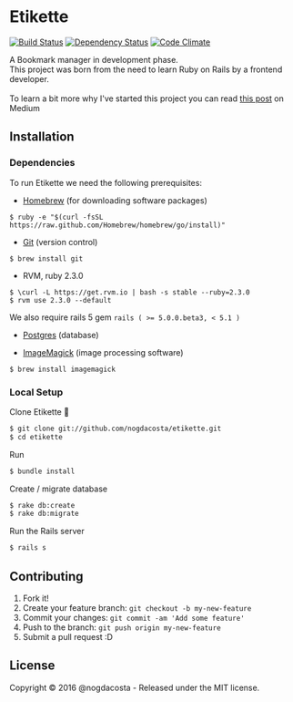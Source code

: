 # Etikette
[![Build Status](https://travis-ci.org/nogdacosta/etikette.svg?branch=master)](https://travis-ci.org/nogdacosta/etikette) [![Dependency Status](https://gemnasium.com/badges/github.com/nogdacosta/etikette.svg)](https://gemnasium.com/github.com/nogdacosta/etikette) [![Code Climate](https://codeclimate.com/github/nogdacosta/etikette/badges/gpa.svg)](https://codeclimate.com/github/nogdacosta/etikette)

A Bookmark manager in development phase.<br>
This project was born from the need to learn Ruby on Rails by a frontend developer.<br>
<br>
To learn a bit more why I've started this project you can read [this post](https://medium.com/@nogdacosta/a063d4cd04a8) on Medium

## Installation

### Dependencies
To run Etikette we need the following prerequisites:

* [Homebrew](http://brew.sh/) (for downloading software packages)

```
$ ruby -e "$(curl -fsSL https://raw.github.com/Homebrew/homebrew/go/install)"
```

* [Git](http://git-scm.com/) (version control)

```
$ brew install git
```

* RVM, ruby 2.3.0

```
$ \curl -L https://get.rvm.io | bash -s stable --ruby=2.3.0
$ rvm use 2.3.0 --default
```

We also require rails 5 gem `rails ( >= 5.0.0.beta3, < 5.1 )`

* [Postgres](https://devcenter.heroku.com/articles/heroku-postgresql#local-setup) (database)

* [ImageMagick](http://www.imagemagick.org/script/index.php) (image processing software)

```
$ brew install imagemagick
```

### Local Setup

Clone Etikette :bookmark:

```bash
$ git clone git://github.com/nogdacosta/etikette.git
$ cd etikette
```
Run
```bash
$ bundle install
```

Create / migrate database
```bash
$ rake db:create
$ rake db:migrate
```

Run the Rails server
```bash
$ rails s
```

## Contributing

1. Fork it!
2. Create your feature branch: `git checkout -b my-new-feature`
3. Commit your changes: `git commit -am 'Add some feature'`
4. Push to the branch: `git push origin my-new-feature`
5. Submit a pull request :D

## License

Copyright &copy; 2016 @nogdacosta - Released under the MIT license.

